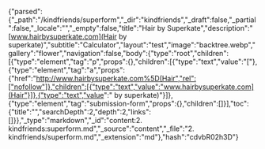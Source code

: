 {"parsed":{"_path":"/kindfriends/superform","_dir":"kindfriends","_draft":false,"_partial":false,"_locale":"","_empty":false,"title":"Hair by Superkate","description":"[www.hairbysuperkate.com](Hair by superkate)","subtitle":"Calculator","layout":"test","image":"backtree.webp","gallery":"flower","navigation":false,"body":{"type":"root","children":[{"type":"element","tag":"p","props":{},"children":[{"type":"text","value":"["},{"type":"element","tag":"a","props":{"href":"http://www.hairbysuperkate.com%5D(Hair","rel":["nofollow"]},"children":[{"type":"text","value":"www.hairbysuperkate.com](Hair"}]},{"type":"text","value":" by superkate)"}]},{"type":"element","tag":"submission-form","props":{},"children":[]}],"toc":{"title":"","searchDepth":2,"depth":2,"links":[]}},"_type":"markdown","_id":"content:2. kindfriends:superform.md","_source":"content","_file":"2. kindfriends/superform.md","_extension":"md"},"hash":"cdvbR02h3D"}